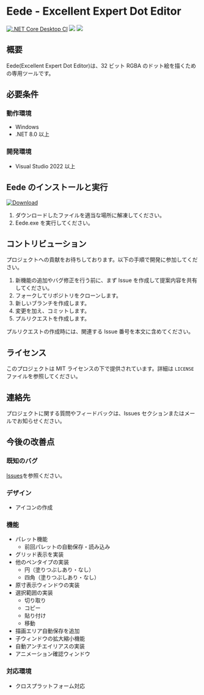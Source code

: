 ﻿# Eede - Excellent Expert Dot Editor
[![.NET Core Desktop CI](https://github.com/arkfinn/Eede/actions/workflows/dotnet-desktop-ci.yml/badge.svg?branch=master)](https://github.com/arkfinn/Eede/actions/workflows/dotnet-desktop-ci.yml)
![](https://img.shields.io/github/license/arkfinn/Eede)
![](https://img.shields.io/github/v/release/arkfinn/Eede)

## 概要

Eede(Excellent Expert Dot Editor)は、32 ビット RGBA のドット絵を描くための専用ツールです。

## 必要条件

### 動作環境

- Windows
- .NET 8.0 以上

### 開発環境

- Visual Studio 2022 以上

## Eede のインストールと実行

[![Download](https://img.shields.io/badge/Download-Windows-blue?logo=github)](https://github.com/arkfinn/Eede/releases/latest/download/eede.zip)

1. ダウンロードしたファイルを適当な場所に解凍してください。
2. Eede.exe を実行してください。

## コントリビューション

プロジェクトへの貢献をお待ちしております。以下の手順で開発に参加してください。

1. 新機能の追加やバグ修正を行う前に、まず Issue を作成して提案内容を共有してください。
2. フォークしてリポジトリをクローンします。
3. 新しいブランチを作成します。
4. 変更を加え、コミットします。
5. プルリクエストを作成します。

プルリクエストの作成時には、関連する Issue 番号を本文に含めてください。

## ライセンス

このプロジェクトは MIT ライセンスの下で提供されています。詳細は `LICENSE` ファイルを参照してください。

## 連絡先

プロジェクトに関する質問やフィードバックは、Issues セクションまたはメールでお知らせください。

## 今後の改善点

### 既知のバグ

[Issues](https://github.com/arkfinn/Eede/issues)を参照ください。

### デザイン

- アイコンの作成

### 機能

- パレット機能
  - 前回パレットの自動保存・読み込み
- グリッド表示を実装
- 他のペンタイプの実装
  - 円（塗りつぶしあり・なし）
  - 四角（塗りつぶしあり・なし）
- 原寸表示ウィンドウの実装
- 選択範囲の実装
  - 切り取り
  - コピー
  - 貼り付け
  - 移動
- 描画エリア自動保存を追加
- 子ウィンドウの拡大縮小機能
- 自動アンチエイリアスの実装
- アニメーション確認ウィンドウ

### 対応環境

- クロスプラットフォーム対応
